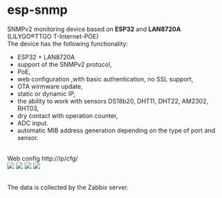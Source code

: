 # esp-snmp
SNMPv2 monitoring device based on <b>ESP32</b> and <b>LAN8720A</b> (LILYGO®TTGO T-Internet-POE)
<br>The device has the following functionality:
- ESP32 + LAN8720A
- support of the SNMPv2 protocol,
- PoE,
- web configuration ,with basic authentication, no SSL support,
- OTA wirmware update,
- static or dynamic IP,
- the ability to work with sensors DS18b20, DHT11, DHT22, AM2302, RHT03,
- dry contact with operation counter,
- ADC input.
- automatic MIB address generation depending on the type of port and sensor.
<br>
Web config http://ip/cfg/<br>

<img src="https://github.com/llams/esp-snmp/blob/main/img/MAIN.PNG">
<img src="https://github.com/llams/esp-snmp/blob/main/img/SNMP.PNG">
<img src="https://github.com/llams/esp-snmp/blob/main/img/IO.PNG">
<img src="https://github.com/llams/esp-snmp/blob/main/img/IO-DS.PNG">

<br>The data is collected by the Zabbix server.
